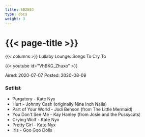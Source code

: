 ```yaml
---
title: S02E03
type: docs
weight: 3
---
```


# {{< page-title >}}

{{< columns >}}
Lullaby Lounge: Songs To Cry To

{{< youtube id="VhBKG_Zhuxo" >}}

Aired: 2020-07-07
Posted: 2020-08-09


### Setlist
* Purgatory - Kate Nyx
* Hurt - Johnny Cash (originally Nine Inch Nails)
* Part of Your World - Jodi Benson (from The Little Mermaid)
* You Don't See Me - Kay Hanley (from Josie and the Pussycats)
* Crying Wolf - Kate Nyx
* Pretty Girl - Kate Nyx
* Iris - Goo Goo Dolls
